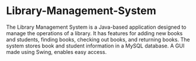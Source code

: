 # Library-Management-System
The Library Management System is a Java-based application designed to manage the operations of a library. It has features for adding new books and students, finding books, checking out books, and returning books. The system stores book and student information in a MySQL database. A GUI made using Swing, enables easy access.
